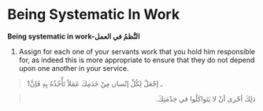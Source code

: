 Being Systematic In Work
========================

**Being systematic in work-النَّظمُ في العمل**

1. Assign for each one of your servants work that you hold him
responsible for, as indeed this is more appropriate to ensure that they
do not depend upon one another in your service.

> 1ـ إجْعَلْ لِكُلِّ إنْسان مِنْ خَدَمِكَ عَمَلاً تَأْخُذُهُ بِهِ فَإنَّ
<blockquote dir="rtl">
  <p>
ذلِكَ أحْرى أنْ لا يَتَواكَلُوا في خِدْمَتِكَ.
  </p>
</blockquote>


